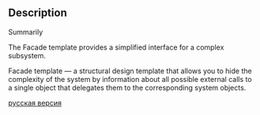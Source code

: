 ## Description

Summarily

The Facade template provides a simplified interface for a complex subsystem.

Facade template — a structural design template that allows you to hide the complexity of the system by information about all possible external calls to a single object that delegates them to the corresponding system objects.


[русская версия](README-rus.md)
